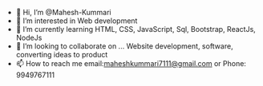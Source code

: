 - 👋 Hi, I’m @Mahesh-Kummari
- 👀 I’m interested in Web development 
- 🌱 I’m currently learning HTML, CSS, JavaScript, Sql, Bootstrap, ReactJs, NodeJs
- 💞️ I’m looking to collaborate on ... Website development, software, converting ideas to product 
- 📫 How to reach me email:maheshkummari7111@gmail.com or Phone: 9949767111


<!---
Mahesh-Kummari/Mahesh-Kummari is a ✨ special ✨ repository because its `README.md` (this file) appears on your GitHub profile.
You can click the Preview link to take a look at your changes.
--->
